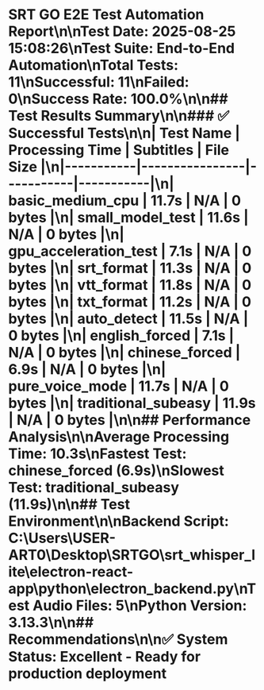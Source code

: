 # SRT GO E2E Test Automation Report\n\n**Test Date**: 2025-08-25 15:08:26\n**Test Suite**: End-to-End Automation\n**Total Tests**: 11\n**Successful**: 11\n**Failed**: 0\n**Success Rate**: 100.0%\n\n## Test Results Summary\n\n### ✅ Successful Tests\n\n| Test Name | Processing Time | Subtitles | File Size |\n|-----------|----------------|-----------|-----------|\n| basic_medium_cpu | 11.7s | N/A | 0 bytes |\n| small_model_test | 11.6s | N/A | 0 bytes |\n| gpu_acceleration_test | 7.1s | N/A | 0 bytes |\n| srt_format | 11.3s | N/A | 0 bytes |\n| vtt_format | 11.8s | N/A | 0 bytes |\n| txt_format | 11.2s | N/A | 0 bytes |\n| auto_detect | 11.5s | N/A | 0 bytes |\n| english_forced | 7.1s | N/A | 0 bytes |\n| chinese_forced | 6.9s | N/A | 0 bytes |\n| pure_voice_mode | 11.7s | N/A | 0 bytes |\n| traditional_subeasy | 11.9s | N/A | 0 bytes |\n\n## Performance Analysis\n\n**Average Processing Time**: 10.3s\n**Fastest Test**: chinese_forced (6.9s)\n**Slowest Test**: traditional_subeasy (11.9s)\n\n## Test Environment\n\n**Backend Script**: C:\Users\USER-ART0\Desktop\SRTGO\srt_whisper_lite\electron-react-app\python\electron_backend.py\n**Test Audio Files**: 5\n**Python Version**: 3.13.3\n\n## Recommendations\n\n✅ **System Status**: Excellent - Ready for production deployment